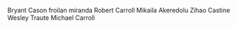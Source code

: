 Bryant Cason
froilan miranda
Robert Carroll
Mikaila Akeredolu
Zihao Castine
Wesley Traute
Michael Carroll
